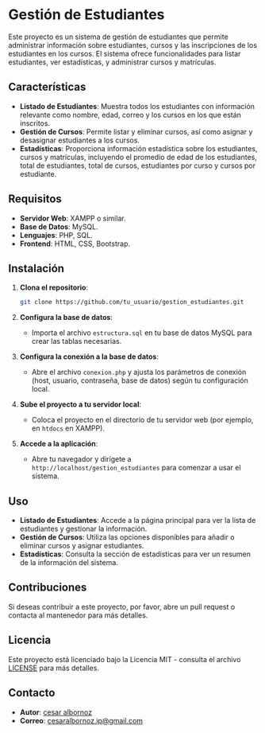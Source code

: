 # Gestión de Estudiantes

Este proyecto es un sistema de gestión de estudiantes que permite administrar información sobre estudiantes, cursos y las inscripciones de los estudiantes en los cursos. El sistema ofrece funcionalidades para listar estudiantes, ver estadísticas, y administrar cursos y matrículas.

## Características

- **Listado de Estudiantes**: Muestra todos los estudiantes con información relevante como nombre, edad, correo y los cursos en los que están inscritos.
- **Gestión de Cursos**: Permite listar y eliminar cursos, así como asignar y desasignar estudiantes a los cursos.
- **Estadísticas**: Proporciona información estadística sobre los estudiantes, cursos y matrículas, incluyendo el promedio de edad de los estudiantes, total de estudiantes, total de cursos, estudiantes por curso y cursos por estudiante.

## Requisitos

- **Servidor Web**: XAMPP o similar.
- **Base de Datos**: MySQL.
- **Lenguajes**: PHP, SQL.
- **Frontend**: HTML, CSS, Bootstrap.

## Instalación

1. **Clona el repositorio**:

    ```bash
    git clone https://github.com/tu_usuario/gestion_estudiantes.git
    ```

2. **Configura la base de datos**:

    - Importa el archivo `estructura.sql` en tu base de datos MySQL para crear las tablas necesarias.

3. **Configura la conexión a la base de datos**:

    - Abre el archivo `conexion.php` y ajusta los parámetros de conexión (host, usuario, contraseña, base de datos) según tu configuración local.

4. **Sube el proyecto a tu servidor local**:

    - Coloca el proyecto en el directorio de tu servidor web (por ejemplo, en `htdocs` en XAMPP).

5. **Accede a la aplicación**:

    - Abre tu navegador y dirígete a `http://localhost/gestion_estudiantes` para comenzar a usar el sistema.

## Uso

- **Listado de Estudiantes**: Accede a la página principal para ver la lista de estudiantes y gestionar la información.
- **Gestión de Cursos**: Utiliza las opciones disponibles para añadir o eliminar cursos y asignar estudiantes.
- **Estadísticas**: Consulta la sección de estadísticas para ver un resumen de la información del sistema.

## Contribuciones

Si deseas contribuir a este proyecto, por favor, abre un pull request o contacta al mantenedor para más detalles.

## Licencia

Este proyecto está licenciado bajo la Licencia MIT - consulta el archivo [LICENSE](LICENSE) para más detalles.

## Contacto

- **Autor**: [cesar albornoz](https://github.com/tu_usuario)
- **Correo**: cesaralbornoz.ip@gmail.com
